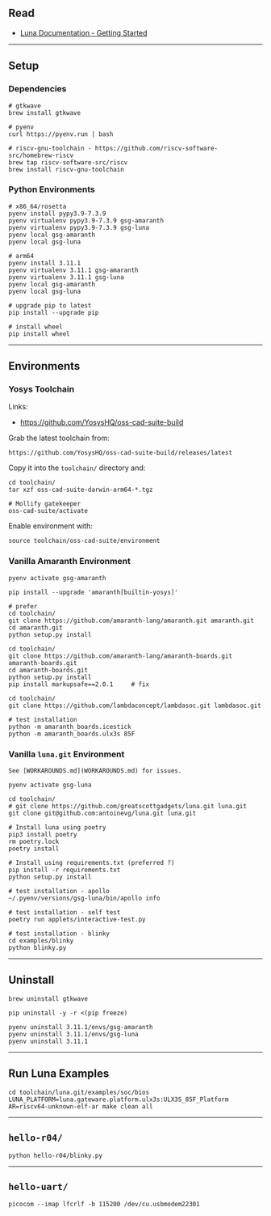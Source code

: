 ## Read

* [Luna Documentation - Getting Started](https://luna.readthedocs.io/en/latest/getting_started.html)


---

## Setup

### Dependencies

    # gtkwave
    brew install gtkwave

    # pyenv
    curl https://pyenv.run | bash

    # riscv-gnu-toolchain - https://github.com/riscv-software-src/homebrew-riscv
    brew tap riscv-software-src/riscv
    brew install riscv-gnu-toolchain

### Python Environments

    # x86_64/rosetta
    pyenv install pypy3.9-7.3.9
    pyenv virtualenv pypy3.9-7.3.9 gsg-amaranth
    pyenv virtualenv pypy3.9-7.3.9 gsg-luna
    pyenv local gsg-amaranth
    pyenv local gsg-luna

    # arm64
    pyenv install 3.11.1
    pyenv virtualenv 3.11.1 gsg-amaranth
    pyenv virtualenv 3.11.1 gsg-luna
    pyenv local gsg-amaranth
    pyenv local gsg-luna

    # upgrade pip to latest
    pip install --upgrade pip

    # install wheel
    pip install wheel


---

## Environments


### Yosys Toolchain

Links:

* https://github.com/YosysHQ/oss-cad-suite-build

Grab the latest toolchain from:

    https://github.com/YosysHQ/oss-cad-suite-build/releases/latest

Copy it into the `toolchain/` directory and:

    cd toolchain/
    tar xzf oss-cad-suite-darwin-arm64-*.tgz

    # Mollify gatekeeper
    oss-cad-suite/activate

Enable environment with:

    source toolchain/oss-cad-suite/environment



### Vanilla Amaranth Environment

    pyenv activate gsg-amaranth

    pip install --upgrade 'amaranth[builtin-yosys]'

    # prefer
    cd toolchain/
    git clone https://github.com/amaranth-lang/amaranth.git amaranth.git
    cd amaranth.git
    python setup.py install

    cd toolchain/
    git clone https://github.com/amaranth-lang/amaranth-boards.git amaranth-boards.git
    cd amaranth-boards.git
    python setup.py install
    pip install markupsafe==2.0.1     # fix

    cd toolchain/
    git clone https://github.com/lambdaconcept/lambdasoc.git lambdasoc.git

    # test installation
    python -m amaranth_boards.icestick
    python -m amaranth_boards.ulx3s 85F


### Vanilla `luna.git` Environment

    See [WORKAROUNDS.md](WORKAROUNDS.md) for issues.

    pyenv activate gsg-luna

    cd toolchain/
    # git clone https://github.com/greatscottgadgets/luna.git luna.git
    git clone git@github.com:antoinevg/luna.git luna.git

    # Install luna using poetry
    pip3 install poetry
    rm poetry.lock
    poetry install

    # Install using requirements.txt (preferred ?)
    pip install -r requirements.txt
    python setup.py install

    # test installation - apollo
    ~/.pyenv/versions/gsg-luna/bin/apollo info

    # test installation - self test
    poetry run applets/interactive-test.py

    # test installation - blinky
    cd examples/blinky
    python blinky.py


---

## Uninstall

    brew uninstall gtkwave

    pip uninstall -y -r <(pip freeze)

    pyenv uninstall 3.11.1/envs/gsg-amaranth
    pyenv uninstall 3.11.1/envs/gsg-luna
    pyenv uninstall 3.11.1



---

## Run Luna Examples

    cd toolchain/luna.git/examples/soc/bios
    LUNA_PLATFORM=luna.gateware.platform.ulx3s:ULX3S_85F_Platform AR=riscv64-unknown-elf-ar make clean all


---

## `hello-r04/`

    python hello-r04/blinky.py


---

## `hello-uart/`

    picocom --imap lfcrlf -b 115200 /dev/cu.usbmodem22301
